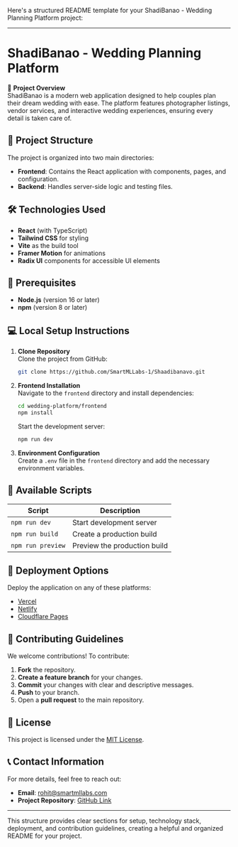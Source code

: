 Here's a structured README template for your ShadiBanao - Wedding Planning Platform project:

---

# ShadiBanao - Wedding Planning Platform

🚀 **Project Overview**  
ShadiBanao is a modern web application designed to help couples plan their dream wedding with ease. The platform features photographer listings, vendor services, and interactive wedding experiences, ensuring every detail is taken care of.

## 📂 Project Structure

The project is organized into two main directories:

- **Frontend**: Contains the React application with components, pages, and configuration.
- **Backend**: Handles server-side logic and testing files.

## 🛠 Technologies Used

- **React** (with TypeScript)
- **Tailwind CSS** for styling
- **Vite** as the build tool
- **Framer Motion** for animations
- **Radix UI** components for accessible UI elements

## 🔧 Prerequisites

- **Node.js** (version 16 or later)
- **npm** (version 8 or later)

## 💻 Local Setup Instructions

1. **Clone Repository**  
   Clone the project from GitHub:

   ```bash
   git clone https://github.com/SmartMLLabs-1/Shaadibanavo.git
   ```

2. **Frontend Installation**  
   Navigate to the `frontend` directory and install dependencies:

   ```bash
   cd wedding-platform/frontend
   npm install
   ```

   Start the development server:

   ```bash
   npm run dev
   ```

3. **Environment Configuration**  
   Create a `.env` file in the `frontend` directory and add the necessary environment variables.

## 🌟 Available Scripts

| Script               | Description                             |
| -------------------- | --------------------------------------- |
| `npm run dev`        | Start development server               |
| `npm run build`      | Create a production build              |
| `npm run preview`    | Preview the production build           |

## 🚀 Deployment Options

Deploy the application on any of these platforms:

- [Vercel](https://vercel.com/)
- [Netlify](https://www.netlify.com/)
- [Cloudflare Pages](https://pages.cloudflare.com/)

## 🤝 Contributing Guidelines

We welcome contributions! To contribute:

1. **Fork** the repository.
2. **Create a feature branch** for your changes.
3. **Commit** your changes with clear and descriptive messages.
4. **Push** to your branch.
5. Open a **pull request** to the main repository.

## 📄 License

This project is licensed under the [MIT License](LICENSE).

## 📞 Contact Information

For more details, feel free to reach out:

- **Email**: [rohit@smartmllabs.com](mailto:rohit@smartmllabs.com)
- **Project Repository**: [GitHub Link](https://github.com/SmartMLLabs-1/Shaadibanavo)

---

This structure provides clear sections for setup, technology stack, deployment, and contribution guidelines, creating a helpful and organized README for your project.
